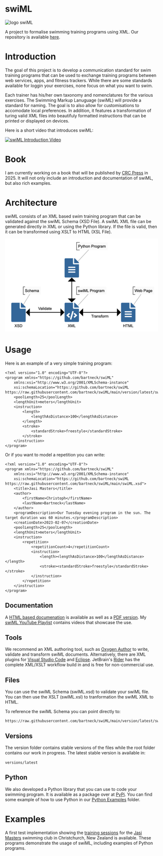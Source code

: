 # swiML

![logo swiML](https://bartneck.github.io/swiML/swiMLLogoGradient.png)

A project to formalise swimming training programs using XML. Our repository is available [here](https://github.com/bartneck/swiML).

# Introduction
The goal of this project is to develop a communication standard for swim training programs that can be used to exchange training programs between web services, apps, and fitness trackers. While there are some standards available for loggin your exercises, none focus on what you want to swim.

Each trainer has his/her own taxonomy and nomenclatures for the various exercises. The Swimming Markup Lanuguage (swiML) will provide a standard for naming. The goal is to also allow for customisations to accomodate local preferences. In addition, it features a transformation of turing valid XML files into beautifuly formatted instructions that can be printed or displayed on devices.

Here is a short video that introduces swiML:

[![swiML Introduction Video](https://img.youtube.com/vi/uzR_eI7XN0o/0.jpg)](https://www.youtube.com/watch?v=uzR_eI7XN0o)

# Book
I am currently working on a book that will be published by [CRC Press](https://www.routledge.com/corporate/about-us/crc-press) in 2025. It will not only include an introduction and documentation of swiML, but also rich examples.

# Architecture
swiML consists of an XML based swim training program that can be validated against the swiML Schema (XSD File). A swiML XML file can be generated directly in XML or using the Python library. If the file is valid, then it can be transformed using XSLT to HTML (XSL File).

![System Architecture](https://github.com/bartneck/swiML/blob/main/documentation/swiML-Architecture.png)

# Usage
Here is an example of a very simple training program:

```
<?xml version="1.0" encoding="UTF-8"?>
<program xmlns="https://github.com/bartneck/swiML"
    xmlns:xsi="http://www.w3.org/2001/XMLSchema-instance"
    xsi:schemaLocation="https://github.com/bartneck/swiML https://raw.githubusercontent.com/bartneck/swiML/main/version/latest/swiML.xsd">
    <poolLength>25</poolLength>
    <lengthUnit>meters</lengthUnit>
    <instruction>
        <length>
            <lengthAsDistance>100</lengthAsDistance>
        </length>
        <stroke>
            <standardStroke>freestyle</standardStroke>
        </stroke>
    </instruction>
</program>
```

Or if you want to model a repetition you can write:

```
<?xml version="1.0" encoding="UTF-8"?>
<program xmlns="https://github.com/bartneck/swiML"
    xmlns:xsi="http://www.w3.org/2001/XMLSchema-instance"
    xsi:schemaLocation="https://github.com/bartneck/swiML https://raw.githubusercontent.com/bartneck/swiML/main/swiML.xsd">
    <title>Jasi Masters</title>
    <author>
        <firstName>Christoph</firstName>
        <lastName>Bartneck</lastName>
    </author>
    <programDescription>Our Tuesday evening program in the sun. The target duration was 60 minutes.</programDescription>
    <creationDate>2023-02-07</creationDate>
    <poolLength>25</poolLength>
    <lengthUnit>meters</lengthUnit>
    <instruction>
        <repetition>
            <repetitionCount>4</repetitionCount>
            <instruction>
                <length><lengthAsDistance>100</lengthAsDistance></length>
                <stroke><standardStroke>freestyle</standardStroke></stroke>
            </instruction>
        </repetition>
    </instruction>
</program>
```

## Documentation
A [HTML based documenation](https://bartneck.github.io/swiML/documentation/swiML.html) is available as well as a [PDF version](documentation/swiML.pdf). My [swiML YouTube Playlist](https://www.youtube.com/playlist?list=PLNoiyEjV43RzxH_o4E_7v0Q9yWhG7taKX) contains videos that showcase the use.

## Tools
We recommend an XML authoring tool, such as [Oxygen Author](https://www.oxygenxml.com/xml_author.html) to write, validate and transform swiML documents. Alternatively, there are XML plugins for [Visual Studio Code](https://marketplace.visualstudio.com/items?itemName=redhat.vscode-xml) and [Eclipse](https://marketplace.eclipse.org/content/eclipse-xml-editors-and-tools). JetBrain's [Rider](https://www.jetbrains.com/rider/) has the complete XML/XSLT workflow build in and is free for non-commercial use.

## Files
You can use the swiML Schema (swiML.xsd) to validate your swiML file. You can then use the XSLT (swiML.xsl) to tranformation the swiML XML to HTML.

To reference the swiML Schema you can point directly to:
```
https://raw.githubusercontent.com/bartneck/swiML/main/version/latest/swiML.xsd
```

## Versions
The version folder contains stable versions of the files while the root folder contains our work in progress. The latest stable version is available in:

```versions/latest```

## Python
We also developed a Python library that you can use to code your swimming program. It is available as a package over at [PyPi](https://pypi.org/project/swiml_python_xml/). You can find some example of how to use Python in our [Python Examples](https://github.com/bartneck/swiML/tree/main/pythonExamples) folder.

# Examples
A first test implementation showing the [training sessions](https://bartneck.github.io/swiML/jasiMasters/) for the [Jasi Masters](https://jasimasters.org.nz) swimming club in Christchurch, New Zealand is available. These programs demonstrate the usage of swiML, including examples of Python programs.
